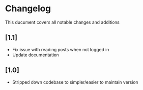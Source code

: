 # Changelog

This ducument covers all notable changes and additions

## [1.1]

* Fix issue with reading posts when not logged in
* Update documentation

## [1.0]

* Stripped down codebase to simpler/easier to maintain version